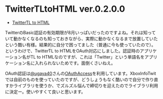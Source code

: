 # TwitterTLtoHTML ver.0.2.0.0

* [TwitterTL to HTML](http://neue.cc/software/twittertltohtml "neue cc - TwitterTL to HTML")

TwitterのBasic認証の有効期限が8月いっぱいだったのですよね。それは知っていて動かなくなるのも知っておきながら、実際に動かなくなるまで放置していたという酷い有様。結果的に自分で困ってました（普通に今も使っていたので）。というわけで、TwitterTL to HTMLをOAuth対応にしました。認証時のアプリケーション名がTL to HTMLなのですが、これは「Twitter」という単語名をアプリケーション名に入れられないためです。面倒くさいねえ。

OAuth認証は[@ugaya40](http://twitter.com/ugaya40 "尾上 雅則 (ugaya40) on Twitter")さんの[OAuthAccess](http://oauthaccess.codeplex.com/ "OAuthAccess")を利用しています。XboxInfoTwitでは自前のものを使っていたのですが、どうしょうもなく酷いので自分で作り直すかライブラリを使うか、でズルズル悩んで締切りを迎えたのでライブラリ利用に決定ー。使いやすくて良いと思います。